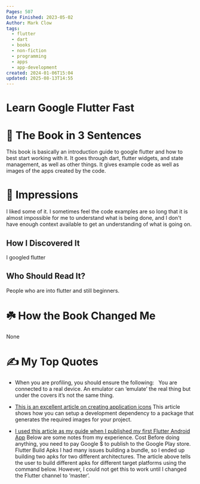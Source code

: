 ```yaml
---
Pages: 507
Date Finished: 2023-05-02
Author: Mark Clow
tags:
  - flutter
  - dart
  - books
  - non-fiction
  - programming
  - apps
  - app-development
created: 2024-01-06T15:04
updated: 2025-08-13T14:55
---
```

# Learn Google Flutter Fast



# 🚀 The Book in 3 Sentences
This book is basically an introduction guide to google flutter and how to best start working with it. It goes through dart, flutter widgets, and state management, as well as other things. It gives example code as well as images of the apps created by the code. 

# 🎨 Impressions
I liked some of it. I sometimes feel the code examples are so long that it is almost impossible for me to understand what is being done, and I don't have enough context available to get an understanding of what is going on. 

## How I Discovered It
I googled flutter

## Who Should Read It?
People who are into flutter and still beginners. 

# ☘️ How the Book Changed Me
None

# ✍️ My Top  Quotes

- When you are profiling, you should ensure the following:   You are connected to a real device. An emulator can ‘emulate’ the real thing but under the covers it’s not the same thing.
 
- [This is an excellent article on creating application icons](https://medium.com/@psyanite/how-to-add-app-launcher-icons-in-flutter-bdbea) This article shows how you can setup a development dependency to a package that generates the required images for your project.
 
- [I used this article as my guide when I published my first Flutter Android App](https://flutter.dev/docs/deployment/android) Below are some notes from my experience. Cost Before doing anything, you need to pay Google $ to publish to the Google Play store. Flutter Build Apks I had many issues building a bundle, so I ended up building two apks for two different architectures. The article above tells the user to build different apks for different target platforms using the command below. However, I could not get this to work until I changed the Flutter channel to ‘master’.
 
